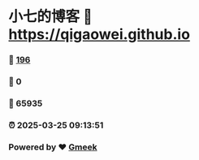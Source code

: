 # 小七的博客 :link: https://qigaowei.github.io 
### :page_facing_up: [196](https://qigaowei.github.io/tag.html) 
### :speech_balloon: 0 
### :hibiscus: 65935 
### :alarm_clock: 2025-03-25 09:13:51 
### Powered by :heart: [Gmeek](https://github.com/Meekdai/Gmeek)
